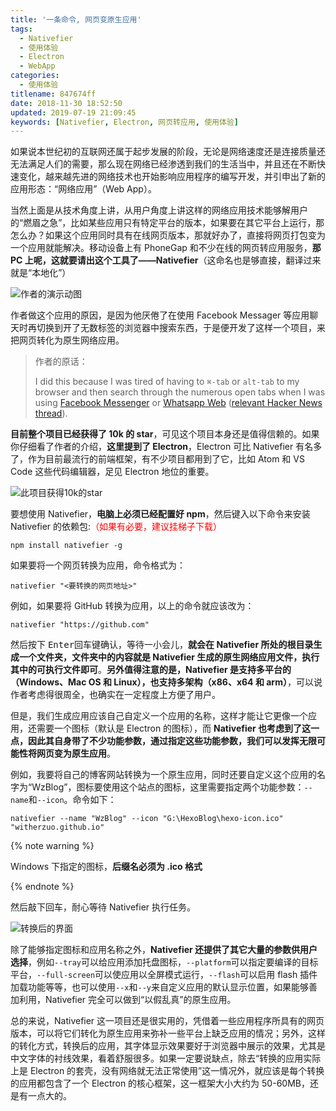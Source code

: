 ```yaml
---
title: '一条命令, 网页变原生应用'
tags:
  - Nativefier
  - 使用体验
  - Electron
  - WebApp
categories:
  - 使用体验
titlename: 847674ff
date: 2018-11-30 18:52:50
updated: 2019-07-19 21:09:45
keywords: [Nativefier, Electron, 网页转应用, 使用体验]
---
```

如果说本世纪初的互联网还属于起步发展的阶段，无论是网络速度还是连接质量还无法满足人们的需要，那么现在网络已经渗透到我们的生活当中，并且还在不断快速变化，越来越先进的网络技术也开始影响应用程序的编写开发，并引申出了新的应用形态：“网络应用”（Web App）。  

当然上面是从技术角度上讲，从用户角度上讲这样的网络应用技术能够解用户的“燃眉之急”，比如某些应用只有特定平台的版本，如果要在其它平台上运行，那怎么办？如果这个应用同时具有在线网页版本，那就好办了，直接将网页打包变为一个应用就能解决。移动设备上有 PhoneGap 和不少在线的网页转应用服务，**那 PC 上呢，这就要请出这个工具了——Nativefier**（这命名也是够直接，翻译过来就是“本地化”）  <!--more-->

![作者的演示动图](https://storage.live.com/items/5582C1D07E2893FB!133076?authkey=APiqr1tjl5KIc1Q)  

作者做这个应用的原因，是因为他厌倦了在使用 Facebook Messager 等应用聊天时再切换到开了无数标签的浏览器中搜索东西，于是便开发了这样一个项目，来把网页转化为原生网络应用。  

> 作者的原话：
>
> I did this because I was tired of having to `⌘-tab` or `alt-tab` to my browser and then search through the numerous open tabs when I was using [Facebook Messenger](http://messenger.com/) or [Whatsapp Web](http://web.whatsapp.com/) ([relevant Hacker News thread](https://news.ycombinator.com/item?id=10930718)).  

**目前整个项目已经获得了 10k 的 star**，可见这个项目本身还是值得信赖的。如果你仔细看了作者的介绍，**这里提到了 Electron**，Electron 可比 Nativefier 有名多了，作为目前最流行的前端框架，有不少项目都用到了它，比如 Atom 和 VS Code 这些代码编辑器，足见 Electron 地位的重要。  

![此项目获得10k的star](https://i.loli.net/2018/11/30/5c01332288c68.png "此项目获得了10k的star") 

要想使用 Nativefier，**电脑上必须已经配置好 npm**，然后键入以下命令来安装 Nativefier 的依赖包:<font style="color:red">（如果有必要，建议挂梯子下载）</font>   

```
npm install nativefier -g
```

如果要将一个网页转换为应用，命令格式为：

```
nativefier "<要转换的网页地址>"
```

例如，如果要将 GitHub 转换为应用，以上的命令就应该改为：

```
nativefier "https://github.com"
```

然后按下 <kbd>Enter</kbd>回车键确认，等待一小会儿，**就会在 Nativefier 所处的根目录生成一个文件夹，文件夹中的内容就是 Nativefier 生成的原生网络应用文件，执行其中的可执行文件即可**。**另外值得注意的是，Nativefier 是支持多平台的（Windows、Mac OS 和 Linux），也支持多架构（x86、x64 和 arm）**，可以说作者考虑得很周全，也确实在一定程度上方便了用户。  

但是，我们生成应用应该自己自定义一个应用的名称，这样才能让它更像一个应用，还需要一个图标（默认是 Electron 的图标），而 **Nativefier 也考虑到了这一点，因此其自身带了不少功能参数，通过指定这些功能参数，我们可以发挥无限可能性将网页变为原生应用**。  

例如，我要将自己的博客网站转换为一个原生应用，同时还要自定义这个应用的名字为“WzBlog”，图标要使用这个站点的图标，这里需要指定两个功能参数：`--name`和`--icon`。命令如下：  

```
nativefier --name "WzBlog" --icon "G:\HexoBlog\hexo-icon.ico" "witherzuo.github.io"
```

{% note warning %}   

Windows 下指定的图标，**后缀名必须为 .ico 格式**  

{% endnote %}   

然后敲下回车，耐心等待 Nativefier 执行任务。  

![转换后的界面](https://i.loli.net/2018/11/30/5c013cfc28514.png "转换后的应用界面，已经无限逼近真正的原生应用了")  

除了能够指定图标和应用名称之外，**Nativefier 还提供了其它大量的参数供用户选择**，例如`--tray`可以给应用添加托盘图标，`--platform`可以指定要编译的目标平台，`--full-screen`可以使应用以全屏模式运行，`--flash`可以启用 flash 插件加载功能等等，也可以使用`--x`和`--y`来自定义应用的默认显示位置，如果能够善加利用，Nativefier 完全可以做到“以假乱真”的原生应用。  

总的来说，Nativefier 这一项目还是很实用的，凭借着一些应用程序所具有的网页版本，可以将它们转化为原生应用来弥补一些平台上缺乏应用的情况；另外，这样的转化方式，转换后的应用，其字体显示效果要好于浏览器中展示的效果，尤其是中文字体的衬线效果，看着舒服很多。如果一定要说缺点，除去“转换的应用实际上是 Electron 的套壳，没有网络就无法正常使用”这一情况外，就应该是每个转换的应用都包含了一个 Electron 的核心框架，这一框架大小大约为 50-60MB，还是有一点大的。  
